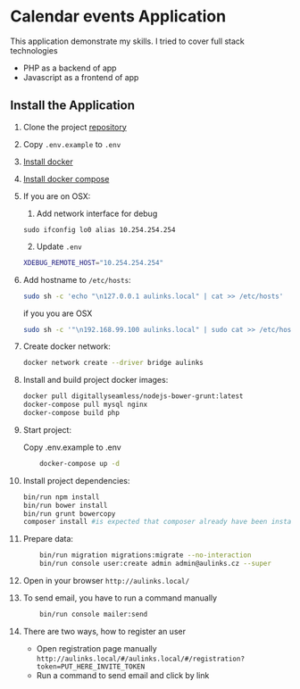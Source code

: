 # Calendar events Application

This application demonstrate my skills. I tried to cover full stack technologies 
* PHP as a backend of app
* Javascript as a frontend of app

## Install the Application

1. Clone the project [repository](https://git.itim.vn/shotonoff/calendar)
2. Copy `.env.example` to `.env`
3. [Install docker](https://docs.docker.com/engine/installation/)
4. [Install docker compose](https://docs.docker.com/compose/install/)

5. If you are on OSX:

   1. Add network interface for debug
   
   ```
   sudo ifconfig lo0 alias 10.254.254.254
   ```

   2. Update `.env`
   
   ```bash
   XDEBUG_REMOTE_HOST="10.254.254.254"
   ```

6. Add hostname to `/etc/hosts`:

   ```bash
   sudo sh -c 'echo "\n127.0.0.1 aulinks.local" | cat >> /etc/hosts'
   ```
   
   if you you are OSX
    
    ```bash
    sudo sh -c '"\n192.168.99.100 aulinks.local" | sudo cat >> /etc/hosts'
    ```
   
7. Create docker network:
    
    ```bash
    docker network create --driver bridge aulinks
    ```

8. Install and build project docker images:

    ```bash
    docker pull digitallyseamless/nodejs-bower-grunt:latest
    docker-compose pull mysql nginx
    docker-compose build php
    ```

9. Start project:
    
    Copy .env.example to .env
    
    ```bash
        docker-compose up -d
    ```

10. Install project dependencies:

    ```bash
    bin/run npm install
    bin/run bower install
    bin/run grunt bowercopy
    composer install #is expected that composer already have been installed on your system
    ```

11. Prepare data: 
    
    ```bash
        bin/run migration migrations:migrate --no-interaction
        bin/run console user:create admin admin@aulinks.cz --super
    ```
    
12. Open in your browser `http://aulinks.local/`

13. To send email, you have to run a command manually  

    ```bash
        bin/run console mailer:send
    ```
    
14. There are two ways, how to register an user  
    * Open registration page manually `http://aulinks.local/#/aulinks.local/#/registration?token=PUT_HERE_INVITE_TOKEN`
    * Run a command to send email and click by link
    
